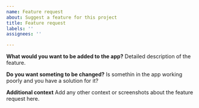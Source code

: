 ```yaml
---
name: Feature request
about: Suggest a feature for this project
title: Feature request
labels: ''
assignees: ''

---
```


**What would you want to be added to the app?**
Detailed description of the feature.

**Do you want someting to be changed?**
Is somethin in the app working poorly and you have a solution for it?

**Additional context**
Add any other context or screenshots about the feature request here.
